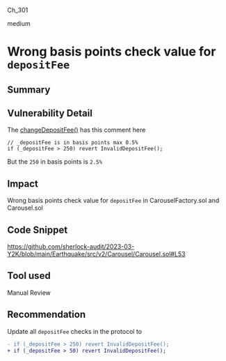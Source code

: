 Ch_301

medium

# Wrong basis points check value for `depositFee`

## Summary

## Vulnerability Detail
The [changeDepositFee()](https://github.com/sherlock-audit/2023-03-Y2K/blob/main/Earthquake/src/v2/Carousel/CarouselFactory.sol#L179-L199) has this comment here

```solidity
// _depositFee is in basis points max 0.5%
if (_depositFee > 250) revert InvalidDepositFee();
```
But the `250` in basis points is `2.5%`

## Impact
Wrong basis points check value for `depositFee` in CarouselFactory.sol and Carousel.sol

## Code Snippet
https://github.com/sherlock-audit/2023-03-Y2K/blob/main/Earthquake/src/v2/Carousel/Carousel.sol#L53

## Tool used

Manual Review

## Recommendation
Update all `depositFee` checks in the protocol to
```diff
- if (_depositFee > 250) revert InvalidDepositFee();
+ if (_depositFee > 50) revert InvalidDepositFee();
```